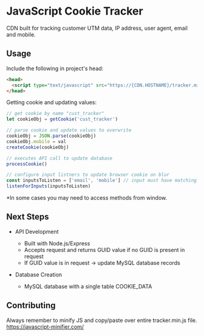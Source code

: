 # JavaScript Cookie Tracker

CDN built for tracking customer UTM data, IP address, user agent, email and mobile.

## Usage

Include the following in project's head:
```html
<head>
  <script type="text/javascript" src="https://{CDN.HOSTNAME}/tracker.min.js"></script>
</head>
```

Getting cookie and updating values:
```javascript
// get cookie by name "cust_tracker"
let cookieObj = getCookie('cust_tracker')

// parse cookie and update values to overwrite
cookieObj = JSON.parse(cookieObj)
cookieObj.mobile = val
createCookie(cookieObj)

// executes API call to update database
processCookie()

// configure input listners to update browser cookie on blur
const inputsToListen = ['email', 'mobile'] // input must have matching ID
listenForInputs(inputsToListen)
```

*In some cases you may need to access methods from window.

## Next Steps
- API Development
  - Built with Node.js/Express
  - Accepts request and returns GUID value if no GUID is present in request
  - If GUID value is in request -> update MySQL database records

- Database Creation
  - MySQL database with a single table COOKIE_DATA

## Contributing
Always remember to minify JS and copy/paste over entire tracker.min.js file.
https://javascript-minifier.com/